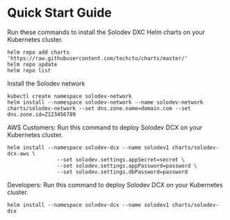 # Quick Start Guide

Run these commands to install the Solodev DXC Helm charts on your Kubernetes cluster.

```console
helm repo add charts 'https://raw.githubusercontent.com/techcto/charts/master/'
helm repo update
helm repo list
```

Install the Solodev network
```console
kubectl create namespace solodev-network
helm install --namespace solodev-network --name solodev-network charts/solodev-network --set dns.zone.name=domain.com --set dns.zone.id=Z123456789
```

AWS Customers: Run this command to deploy Solodev DCX on your Kubernetes cluster.

```console
helm install --namespace solodev-dcx --name solodev1 charts/solodev-dcx-aws \
                --set solodev.settings.appSecret=secret \
                --set solodev.settings.appPassword=password \
                --set solodev.settings.dbPassword=password
```

Developers: Run this command to deploy Solodev DCX on your Kubernetes cluster.

```console
helm install --namespace solodev-dcx --name solodev1 charts/solodev-dcx
```
